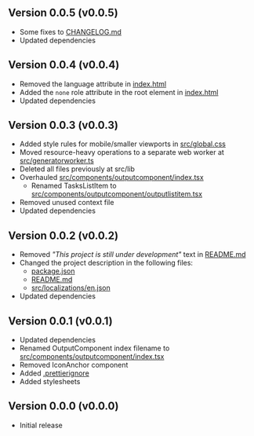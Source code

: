 ## Version 0.0.5 (v0.0.5)

-   Some fixes to [CHANGELOG.md](./CHANGELOG.md)
-   Updated dependencies

## Version 0.0.4 (v0.0.4)

-   Removed the language attribute in [index.html](index.html)
-   Added the `none` role attribute in the root element in [index.html](index.html)
-   Updated dependencies

## Version 0.0.3 (v0.0.3)

-   Added style rules for mobile/smaller viewports in [src/global.css](./src/global.css)
-   Moved resource-heavy operations to a separate web worker at [src/generatorworker.ts](./src/generatorworker.ts)
-   Deleted all files previously at src/lib
-   Overhauled [src/components/outputcomponent/index.tsx](./src/components/outputcomponent/index.tsx)
    -   Renamed TasksListItem to [src/components/outputcomponent/outputlistitem.tsx](./src/components/outputcomponent/outputlistitem.tsx)
-   Removed unused context file
-   Updated dependencies

## Version 0.0.2 (v0.0.2)

-   Removed _"This project is still under development"_ text in [README.md](./README.md)
-   Changed the project description in the following files:
    -   [package.json](./package.json)
    -   [README.md](./README.md)
    -   [src/localizations/en.json](./src/localizations/en.json)
-   Updated dependencies

## Version 0.0.1 (v0.0.1)

-   Updated dependencies
-   Renamed OutputComponent index filename to [src/components/outputcomponent/index.tsx](./src/components/outputcomponent/index.tsx)
-   Removed IconAnchor component
-   Added [.prettierignore](./.prettierignore)
-   Added stylesheets

## Version 0.0.0 (v0.0.0)

-   Initial release
